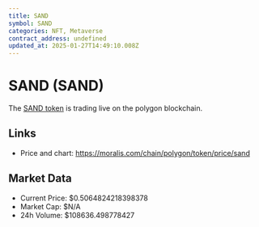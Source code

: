 ```yaml
---
title: SAND
symbol: SAND
categories: NFT, Metaverse
contract_address: undefined
updated_at: 2025-01-27T14:49:10.008Z
---
```


# SAND (SAND)
The [SAND token](https://moralis.com/chain/polygon/token/price/sand) is trading live on the polygon blockchain.

## Links
- Price and chart: https://moralis.com/chain/polygon/token/price/sand

## Market Data
- Current Price: $0.5064824218398378
- Market Cap: $N/A
- 24h Volume: $108636.498778427
